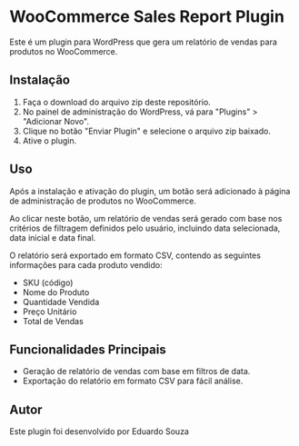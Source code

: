 # WooCommerce Sales Report Plugin

Este é um plugin para WordPress que gera um relatório de vendas para produtos no WooCommerce.

## Instalação

1. Faça o download do arquivo zip deste repositório.
2. No painel de administração do WordPress, vá para "Plugins" > "Adicionar Novo".
3. Clique no botão "Enviar Plugin" e selecione o arquivo zip baixado.
4. Ative o plugin.

## Uso

Após a instalação e ativação do plugin, um botão será adicionado à página de administração de produtos no WooCommerce.

Ao clicar neste botão, um relatório de vendas será gerado com base nos critérios de filtragem definidos pelo usuário, incluindo data selecionada, data inicial e data final.

O relatório será exportado em formato CSV, contendo as seguintes informações para cada produto vendido:

- SKU (código)
- Nome do Produto
- Quantidade Vendida
- Preço Unitário
- Total de Vendas

## Funcionalidades Principais

- Geração de relatório de vendas com base em filtros de data.
- Exportação do relatório em formato CSV para fácil análise.

## Autor

Este plugin foi desenvolvido por Eduardo Souza

